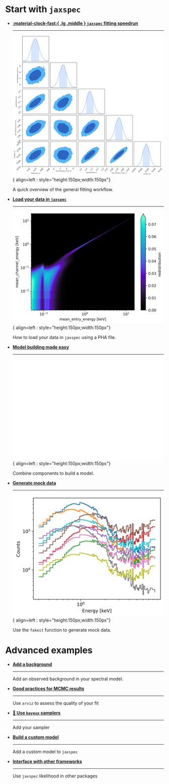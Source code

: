 # Start with `jaxspec`

<div class="grid cards" markdown>

-   [__:material-clock-fast:{ .lg .middle } `jaxspec` fitting speedrun__](fitting_example.md)

    ---

    ![`jaxspec` fitting speedrun](statics/fitting.png){ align=left : style="height:150px;width:150px"}

    A quick overview of the general fitting workflow.


-   [__Load your data in `jaxspec`__](load_data.ipynb)

    ---

    ![`jaxspec` rmf](statics/rmf.png){ align=left : style="height:150px;width:150px"}

    How to load your data in `jaxspec` using a PHA file.

-   [__Model building made easy__](build_model.md)

    ---

    ![`jaxspec` model](statics/model.png){ align=left : style="height:150px;width:150px"}

    Combine components to build a model.


-   [__Generate mock data__](fakeits.md)

    ---

    ![JAXspec fakeits](statics/fakeits.png){ align=left : style="height:150px;width:150px"}

    Use the `fakeit` function to generate mock data.


</div>

# Advanced examples

<div class="grid cards" markdown>

-   [__Add a background__](background.md)

    ---

    Add an observed background in your spectral model.

-   [__Good practices for MCMC results__](result_analysis.ipynb)

    ---

    Use `arviz` to assess the quality of your fit


-   [__🚧 Use `bayeux` samplers__]()

    ---

    Add your sampler

-   [__Build a custom model__](custom_model.md)

    ---

    Add a custom model to `jaxspec`

-   [__Interface with other frameworks__](external_samplers.ipynb)

    ---

    Use `jaxspec` likelihood in other packages


</div>